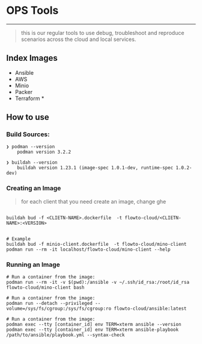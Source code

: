 
# OPS Tools
---

> this is our regular tools to use debug, troubleshoot and reproduce scenarios across the cloud and local services.

## Index Images

+   Ansible
+   AWS
+   Minio
+   Packer
+   Terraform *


## How to use

### Build Sources:

```
❯ podman --version
    podman version 3.2.2

❯ buildah --version
    buildah version 1.23.1 (image-spec 1.0.1-dev, runtime-spec 1.0.2-dev)
```


### Creating an Image

> for each client that you need create an image, change ghe 

```

buildah bud -f <CLIETN-NAME>.dockerfile  -t flowto-cloud/<CLIETN-NAME>:<VERSION>


# Example
buildah bud -f minio-client.dockerfile  -t flowto-cloud/mino-client
podman run --rm -it localhost/flowto-cloud/mino-client --help
```

### Running an Image

```
# Run a container from the image:
podman run --rm -it -v $(pwd):/ansible -v ~/.ssh/id_rsa:/root/id_rsa flowto-cloud/mino-client bash

# Run a container from the image:
podman run --detach --privileged --volume=/sys/fs/cgroup:/sys/fs/cgroup:ro flowto-cloud/ansible:latest

# Run a container from the image:
podman exec --tty [container_id] env TERM=xterm ansible --version
podman exec --tty [container_id] env TERM=xterm ansible-playbook /path/to/ansible/playbook.yml --syntax-check
```